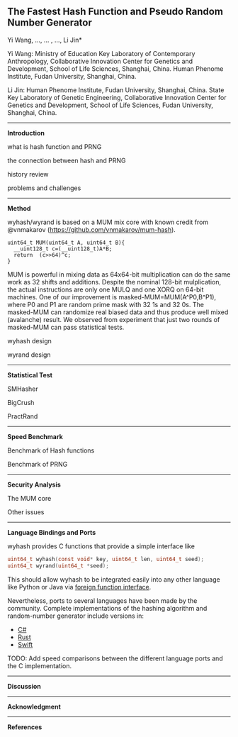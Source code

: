 The Fastest Hash Function and Pseudo Random Number Generator
----
Yi Wang, ..., ... , ..., Li Jin*

Yi Wang: Ministry of Education Key Laboratory of Contemporary Anthropology, Collaborative Innovation Center for Genetics and Development, School of Life Sciences, Shanghai, China. Human Phenome Institute, Fudan University, Shanghai, China.

Li Jin: Human Phenome Institute, Fudan University, Shanghai, China. State Key Laboratory of Genetic Engineering, Collaborative Innovation Center for Genetics and Development, School of Life Sciences, Fudan University, Shanghai, China.

----------------------------------------
**Introduction**

what is hash function and PRNG

the connection between hash and PRNG

history review

problems and challenges

----------------------------------------

**Method**

wyhash/wyrand is based on a MUM mix core with known credit from @vnmakarov (https://github.com/vnmakarov/mum-hash).
```
uint64_t MUM(uint64_t A, uint64_t B){
  __uint128_t c=(__uint128_t)A*B;
  return  (c>>64)^c;
}
```
MUM is powerful in mixing data as 64x64-bit multiplication can do the same work as 32 shifts and additions. Despite the nominal 128-bit mulplication, the actual instructions are only one MULQ and one XORQ on 64-bit machines. One of our improvement is masked-MUM=MUM(A^P0,B^P1), where P0 and P1 are random prime mask with 32 1s and 32 0s. The masked-MUM can randomize real biased data and thus produce well mixed (avalanche) result. We observed from experiment that just two rounds of masked-MUM can pass statistical tests.

wyhash design

wyrand design

----------------------------------------

**Statistical Test**

SMHasher

BigCrush

PractRand

----------------------------------------

**Speed Benchmark**

Benchmark of Hash functions

Benchmark of PRNG

----------------------------------------

**Security Analysis**

The MUM core

Other issues

----------------------------------------

**Language Bindings and Ports**

wyhash provides C functions that provide a simple interface like
```C
uint64_t wyhash(const void* key, uint64_t len, uint64_t seed);
uint64_t wyrand(uint64_t *seed);
```

This should allow wyhash to be integrated easily into any other language like Python or Java via [foreign function interface](https://en.wikipedia.org/wiki/Foreign_function_interface).

Nevertheless, ports to several languages have been made by the community. Complete implementations of the hashing algorithm and random-number generator include versions in:
- [C#](https://github.com/cocowalla/wyhash-dotnet)
- [Rust](https://github.com/eldruin/wyhash-rs)
- [Swift](https://github.com/lemire/SwiftWyhash)

TODO: Add speed comparisons between the different language ports and the C implementation.

----------------------------------------

**Discussion**

----------------------------------------

**Acknowledgment**

----------------------------------------

**References**
